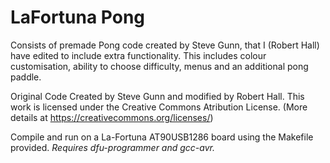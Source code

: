 # LaFortuna Pong
Consists of premade Pong code created by Steve Gunn, that I (Robert Hall) have edited to include extra functionality.
This includes colour customisation, ability to choose difficulty, menus and an additional pong paddle.

Original Code Created by Steve Gunn and modified by Robert Hall.
This work is licensed under the Creative Commons Atribution License. (More details at https://creativecommons.org/licenses/)

Compile and run on a La-Fortuna AT90USB1286 board using the Makefile provided.
*Requires dfu-programmer and gcc-avr.*